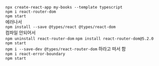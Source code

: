 `npx create-react-app my-books --template typescript`
<br />
`npm i react-router-dom`
<br />
`npm start`
<br />
에러나서
<br />
`npm install --save @types/react @types/react-dom`
<br />
컴파일 안되어서
<br />
`npm uninstall react-router-dom`
`npm install react-router-dom@5.2.0`
<br />
`npm start`
<br />
`npm i --save-dev @types/react-router-dom` 하라고 떠서 함
<br />
`npm i react-error-boundary`
<br />
`npm start`
